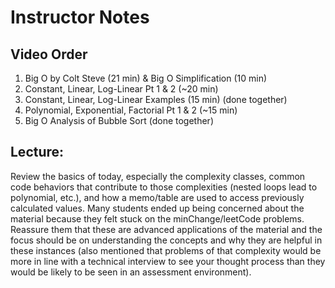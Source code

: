 # Instructor Notes




## Video Order

  1. Big O by Colt Steve (21 min) & Big O Simplification (10 min)
  2. Constant, Linear, Log-Linear Pt 1 & 2 (~20 min)
  3. Constant, Linear, Log-Linear Examples (15 min) (done together)
  4. Polynomial, Exponential, Factorial Pt 1 & 2 (~15 min)
  5. Big O Analysis of Bubble Sort (done together)





## Lecture: 

Review the basics of today, especially the complexity classes, common code behaviors that contribute to those complexities (nested loops lead to polynomial, etc.), and how a memo/table are used to access previously calculated values. Many students ended up being concerned about the material because they felt stuck on the minChange/leetCode problems. Reassure them that these are advanced applications of the material and the focus should be on understanding the concepts and why they are helpful in these instances (also mentioned that problems of that complexity would be more in line with a technical interview to see your thought process than they would be likely to be seen in an assessment environment).